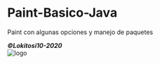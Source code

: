 # Paint-Basico-Java
Paint con algunas opciones y manejo de paquetes

***©Lokitosi10-2020***</br>
<img src="https://pbs.twimg.com/profile_images/1301791062340431873/QTc959wG_400x400.jpg" alt="logo"/>
